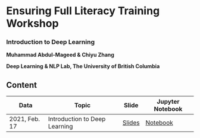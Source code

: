 # Ensuring Full Literacy Training Workshop

### Introduction to Deep Learning

**Muhammad Abdul-Mageed & Chiyu Zhang**

**Deep Learning & NLP Lab, The University of British Columbia**

## Content


| Data | Topic   | Slide                 | Jupyter Notebook |
|------   | ------- |--------------------------| -------- |
| 2021, Feb. 17  | Introduction to Deep Learning | [Slides]() | [Notebook]()  | 
